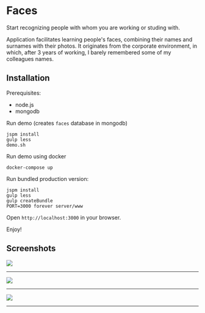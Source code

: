 # Faces

Start recognizing people with whom you are working or studing with.

Application facilitates learning people's faces, combining their names and surnames with their photos.
It originates from the corporate environment, in which, after 3 years of working, 
I barely remembered some of my colleagues names.


## Installation

Prerequisites:
* node.js
* mongodb

Run demo (creates `faces` database in mongodb)

```
jspm install
gulp less
demo.sh
```

Run demo using docker

```
docker-compose up
```

Run bundled production version:

```
jspm install
gulp less
gulp createBundle
PORT=3000 forever server/www
```

Open `http://localhost:3000` in your browser.

Enjoy!

## Screenshots

![](https://raw.github.com/purplecode/faces/master/demo/screen1.png)
**************************
![](https://raw.github.com/purplecode/faces/master/demo/screen2.png)
**************************
![](https://raw.github.com/purplecode/faces/master/demo/screen3.png)
**************************


